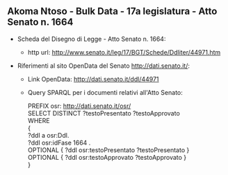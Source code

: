 ## Akoma Ntoso - Bulk Data - 17a legislatura - Atto Senato n. 1664 ##

* Scheda del Disegno di Legge - Atto Senato n. 1664:
	* http url: http://www.senato.it/leg/17/BGT/Schede/Ddliter/44971.htm

* Riferimenti al sito OpenData del Senato http://dati.senato.it/:
	* Link OpenData: http://dati.senato.it/ddl/44971
	* Query SPARQL per i documenti relativi all'Atto Senato:

        PREFIX osr: <http://dati.senato.it/osr/>  
		SELECT DISTINCT ?testoPresentato ?testoApprovato  
		WHERE  
		{  
		    ?ddl a osr:Ddl.  
		    ?ddl osr:idFase 1664 .  
		    OPTIONAL { ?ddl osr:testoPresentato ?testoPresentato }  
		    OPTIONAL { ?ddl osr:testoApprovato ?testoApprovato }  
		}
		